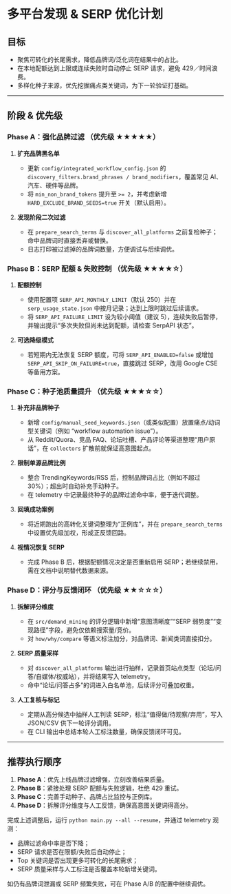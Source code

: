 # 多平台发现 & SERP 优化计划

## 目标
- 聚焦可转化的长尾需求，降低品牌词/泛化词在结果中的占比。
- 在本地配额达到上限或连续失败时自动停止 SERP 请求，避免 429／时间浪费。
- 多样化种子来源，优先挖掘痛点类关键词，为下一轮验证打基础。

---

## 阶段 & 优先级

### Phase A：强化品牌过滤 （优先级 ★★★★★）
1. **扩充品牌黑名单**  
   - 更新 `config/integrated_workflow_config.json` 的 `discovery_filters.brand_phrases / brand_modifiers`，覆盖常见 AI、汽车、硬件等品牌。  
   - 将 `min_non_brand_tokens` 提升至 `>= 2`，并考虑新增 `HARD_EXCLUDE_BRAND_SEEDS=true` 开关（默认启用）。

2. **发现阶段二次过滤**  
   - 在 `prepare_search_terms` 与 `discover_all_platforms` 之前复检种子；命中品牌词时直接丢弃或替换。  
   - 日志打印被过滤掉的品牌词数量，方便调试与后续调优。

### Phase B：SERP 配额 & 失败控制 （优先级 ★★★★☆）
1. **配额控制**  
   - 使用配置项 `SERP_API_MONTHLY_LIMIT`（默认 250）并在 `serp_usage_state.json` 中按月记录；达到上限时跳过后续请求。  
   - 将 `SERP_API_FAILURE_LIMIT` 设为较小阈值（建议 5），连续失败后暂停，并输出提示“多次失败但尚未达到配额，请检查 SerpAPI 状态”。

2. **可选降级模式**  
   - 若短期内无法恢复 SERP 额度，可将 `SERP_API_ENABLED=false` 或增加 `SERP_API_SKIP_ON_FAILURE=true`，直接跳过 SERP，改用 Google CSE 等备用方案。

### Phase C：种子池质量提升 （优先级 ★★★☆☆）
1. **补充非品牌种子**  
   - 新增 `config/manual_seed_keywords.json`（或类似配置）放置痛点/动词型关键词（例如 “workflow automation issue”）。  
   - 从 Reddit/Quora、竞品 FAQ、论坛吐槽、产品评论等渠道整理“用户原话”，在 `collectors` 扩散前就保证高意图起点。

2. **限制单源品牌比例**  
   - 整合 TrendingKeywords/RSS 后，控制品牌词占比（例如不超过 30%）；超出时自动补充手动种子。  
   - 在 telemetry 中记录最终种子的品牌过滤命中率，便于迭代调整。

3. **回填成功案例**  
   - 将近期跑出的高转化关键词整理为“正例库”，并在 `prepare_search_terms` 中设置优先级加权，形成正反馈回路。

4. **视情况恢复 SERP**  
   - 完成 Phase B 后，根据配额情况决定是否重新启用 SERP；若继续禁用，需在文档中说明替代数据来源。

### Phase D：评分与反馈闭环 （优先级 ★★☆☆☆）
1. **拆解评分维度**  
   - 在 `src/demand_mining` 的评分逻辑中新增“意图清晰度”“SERP 弱势度”“变现路径”字段，避免仅依赖搜索量/竞价。  
   - 对 `how/why/compare` 等语义标注加分，对品牌词、新闻类词直接扣分。

2. **SERP 质量采样**  
   - 对 `discover_all_platforms` 输出进行抽样，记录首页站点类型（论坛/问答/自媒体/权威站），并将结果写入 telemetry。  
   - 命中“论坛/问答占多”的词进入白名单池，后续评分可叠加权重。

3. **人工复核与标记**  
   - 定期从高分候选中抽样人工判读 SERP，标注“值得做/待观察/弃用”，写入 JSON/CSV 供下一轮评分调用。  
   - 在 CLI 输出中总结本轮人工标注数量，确保反馈闭环可见。

---

## 推荐执行顺序
1. **Phase A**：优先上线品牌过滤增强，立刻改善结果质量。
2. **Phase B**：紧接处理 SERP 配额与失败逻辑，杜绝 429 重试。
3. **Phase C**：完善手动种子、品牌占比监控与正例库。
4. **Phase D**：拆解评分维度与人工反馈，确保高意图关键词得高分。

完成上述调整后，运行 `python main.py --all --resume`，并通过 telemetry 观测：
- 品牌过滤命中率是否下降；
- SERP 请求是否在限额/失败后自动停止；
- Top 关键词是否出现更多可转化的长尾需求；
- SERP 质量采样与人工标注是否覆盖本轮新增关键词。

如仍有品牌词泄漏或 SERP 频繁失败，可在 Phase A/B 的配置中继续调优。
